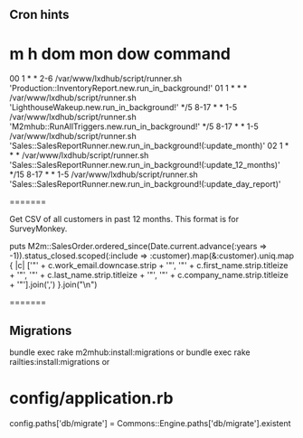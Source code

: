 ## Cron hints

# m h  dom mon dow   command
00 1 * * 2-6 /var/www/lxdhub/script/runner.sh 'Production::InventoryReport.new.run_in_background!'
01 1 * * * /var/www/lxdhub/script/runner.sh 'LighthouseWakeup.new.run_in_background!'
*/5 8-17 * * 1-5 /var/www/lxdhub/script/runner.sh 'M2mhub::RunAllTriggers.new.run_in_background!'
*/5 8-17 * * 1-5 /var/www/lxdhub/script/runner.sh 'Sales::SalesReportRunner.new.run_in_background!(:update_month)'
02 1 * * * /var/www/lxdhub/script/runner.sh 'Sales::SalesReportRunner.new.run_in_background!(:update_12_months)'
*/15 8-17 * * 1-5 /var/www/lxdhub/script/runner.sh 'Sales::SalesReportRunner.new.run_in_background!(:update_day_report)'

=======

Get CSV of all customers in past 12 months.  This format is for SurveyMonkey.

puts M2m::SalesOrder.ordered_since(Date.current.advance(:years => -1)).status_closed.scoped(:include => :customer).map(&:customer).uniq.map { |c| ['"' + c.work_email.downcase.strip + '"', '"' + c.first_name.strip.titleize + '"', '"' + c.last_name.strip.titleize + '"', '"' + c.company_name.strip.titleize + '"'].join(',') }.join("\n")

=======

## Migrations

bundle exec rake m2mhub:install:migrations
or
bundle exec rake railties:install:migrations
or
# config/application.rb
config.paths['db/migrate'] = Commons::Engine.paths['db/migrate'].existent

